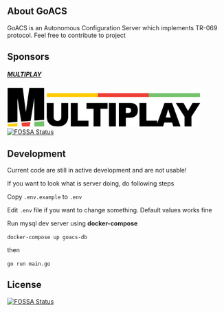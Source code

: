 ## About GoACS
GoACS is an Autonomous Configuration Server which implements TR-069 protocol.
Feel free to contribute to project

## Sponsors
##### [MULTIPLAY](https://multiplay.pl)
![GRUPA MULTIPLAY](.github/sponsors/mpl_logo.png "GRUPA MULTIPLAY") [![FOSSA Status](https://app.fossa.com/api/projects/git%2Bgithub.com%2Fgoacs%2Fgoacs.svg?type=shield)](https://app.fossa.com/projects/git%2Bgithub.com%2Fgoacs%2Fgoacs?ref=badge_shield)


## Development
Current code are still in active development and are not usable!

If you want to look what is server doing, do following steps 

Copy `.env.example` to `.env`

Edit `.env` file if you want to change something. Default values works fine

Run mysql dev server using **docker-compose**

`docker-compose up goacs-db`

then

`go run main.go`
 
 


## License
[![FOSSA Status](https://app.fossa.com/api/projects/git%2Bgithub.com%2Fgoacs%2Fgoacs.svg?type=large)](https://app.fossa.com/projects/git%2Bgithub.com%2Fgoacs%2Fgoacs?ref=badge_large)
